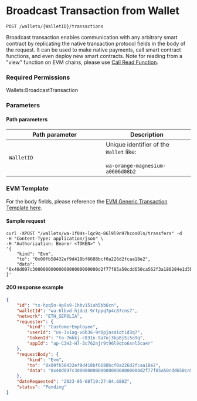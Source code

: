 # Broadcast Transaction from Wallet

`POST /wallets/{WalletID}/transactions`

Broadcast transaction enables communication with any arbitrary smart contract by replicating the native transaction protocol fields in the body of the request.   It can be used to make native payments, call smart contract functions, and even deploy new smart contracts.  Note for reading from a "view" function on EVM chains, please use [Call Read Function](../blockchains/call-read-function.md).&#x20;

### Required Permissions <a href="#scopes" id="scopes"></a>

Wallets:BroadcastTransaction

### Parameters <a href="#request-example.1" id="request-example.1"></a>

#### Path parameters <a href="#path-parameters" id="path-parameters"></a>

<table><thead><tr><th width="248">Path parameter</th><th>Description</th></tr></thead><tbody><tr><td><code>WalletID</code></td><td>Unique identifier of the <code>Wallet</code> like:<br><br><code>wa-orange-magnesium-a0606d08b2</code></td></tr></tbody></table>

### EVM Template <a href="#native-currency-request-body" id="native-currency-request-body"></a>

For the body fields, please reference the [EVM Generic Transaction Template here](../low-level-api-keys-and-transactions/transaction-execution/broadcasttransaction/evmgenerictx-template.md).&#x20;

#### Sample request <a href="#sample-request" id="sample-request"></a>

```shell
curl -XPOST "/wallets/wa-1f04s-lqc9q-86l9l9n97hcos0ln/transfers" -d
-H "Content-Type: application/json" \
-H "Authorization: Bearer <TOKEN>" \
'{
    "kind": "Evm",
    "to": "0x00fb58432ef9d418bf6688bcf0a226d2fcaa18e2",
    "data": "0x40d097c3000000000000000000000000d2f77f85a50cdd650ca562f3a180284e1d5b4934"
}'
```

#### 200 response example <a href="#response-example" id="response-example"></a>

```json
{
    "id": "tx-hpq5n-4p9s9-1hbv15iah5bb6cn",
    "walletId": "wa-6lbvd-hjdu1-9rtppq7p4c87cns7",
    "network": "ETH_SEPOLIA",
    "requester": {
        "kind": "CustomerEmployee",
        "userId": "us-3v1ag-v6b36-9r0pjasaiqt1d3q7",
        "tokenId": "to-7mkkj-c831n-9a7oj3kp8j5i5o9q",
        "appId": "ap-C3H2-H7-3c762njr9t96l9qto6snl5ca4r"
    },
    "requestBody": {
        "kind": "Evm",
        "to": "0x00fb58432ef9d418bf6688bcf0a226d2fcaa18e2",
        "data": "0x40d097c3000000000000000000000000d2f77f85a50cdd650ca562f3a180284e1d5b4934"
    },
    "dateRequested": "2023-05-08T19:27:04.680Z",
    "status": "Pending"
}
```





